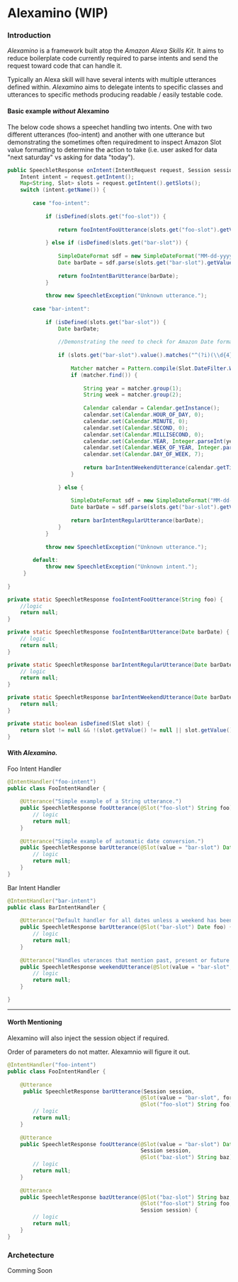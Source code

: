 # Alexamino (WIP)

### Introduction
<p><i>Alexamino</i> is a framework built atop the <i>Amazon Alexa Skills Kit</i>. It aims to reduce boilerplate code currently required to parse intents and send the request toward code that can handle it.</p>
<p>Typically an Alexa skill will have several intents with multiple utterances defined within. <i>Alexamino</i> aims to delegate intents to specific classes and utterances to specific methods producing readable / easily testable code. 
</p>

#### Basic example <i>without</i> Alexamino

<p>
The below code shows a speechet handling two intents. One with two different utterances (foo-intent) and another with one utterance but
demonstrating the sometimes often requiredment to inspect Amazon Slot value formatting to determine the action to take (i.e. user asked for data "next saturday" vs asking for data "today").
</p>

```java
public SpeechletResponse onIntent(IntentRequest request, Session session) throws SpeechletException {
    Intent intent = request.getIntent();
    Map<String, Slot> slots = request.getIntent().getSlots();
    switch (intent.getName()) {
        
        case "foo-intent":
        
            if (isDefined(slots.get("foo-slot")) {
            
                return fooIntentFooUtterance(slots.get("foo-slot").getValue());
            
            } else if (isDefined(slots.get("bar-slot")) {
            
                SimpleDateFormat sdf = new SimpleDateFormat("MM-dd-yyyy");
                Date barDate = sdf.parse(slots.get("bar-slot").getValue());
                
                return fooIntentBarUtterance(barDate);
            }
            
            throw new SpeechletException("Unknown utterance.");
        
        case "bar-intent":
            
            if (isDefined(slots.get("bar-slot")) {
                Date barDate;
              
                //Demonstrating the need to check for Amazon Date formats in order to parse the dates correctly.
            
                if (slots.get("bar-slot").value().matches("^(?i)(\\d{4})\\-W(\\d{2})-WE$")) {
            
                    Matcher matcher = Pattern.compile(Slot.DateFilter.WEEKEND.regex()).matcher(utteranceDate);
                    if (matcher.find()) {
                     
                        String year = matcher.group(1);
                        String week = matcher.group(2);
            
                        Calendar calendar = Calendar.getInstance();
                        calendar.set(Calendar.HOUR_OF_DAY, 0);
                        calendar.set(Calendar.MINUTE, 0);
                        calendar.set(Calendar.SECOND, 0);
                        calendar.set(Calendar.MILLISECOND, 0);
                        calendar.set(Calendar.YEAR, Integer.parseInt(year));
                        calendar.set(Calendar.WEEK_OF_YEAR, Integer.parseInt(week));
                        calendar.set(Calendar.DAY_OF_WEEK, 7);
            
                        return barIntentWeekendUtterance(calendar.getTime());
                    }
                    
                } else {
            
                    SimpleDateFormat sdf = new SimpleDateFormat("MM-dd-yyyy");
                    Date barDate = sdf.parse(slots.get("bar-slot").getValue());
                    
                    return barIntentRegularUtterance(barDate);
                }
            }
            
            throw new SpeechletException("Unknown utterance.");
        
        default:
            throw new SpeechletException("Unknown intent.");
     }
     
}

private static SpeechletResponse fooIntentFooUtterance(String foo) {
    //logic
    return null;
}

private static SpeechletResponse fooIntentBarUtterance(Date barDate) {
    // logic
    return null;
}

private static SpeechletResponse barIntentRegularUtterance(Date barDate) {
    // logic
    return null;
}

private static SpeechletResponse barIntentWeekendUtterance(Date barDate) {
    return null;
}

private static boolean isDefined(Slot slot) {
    return slot != null && !(slot.getValue() != null || slot.getValue().isEmpty());
}
```

#### With<i> Alexamino.</i>
<p>
Foo Intent Handler
</p>

```java
@IntentHandler("foo-intent")
public class FooIntentHandler {
    
    @Utterance("Simple example of a String utterance.")
    public SpeechletResponse fooUtterance(@Slot("foo-slot") String foo) {
        // logic
        return null;
    }
    
    @Utterance("Simple example of automatic date conversion.")
    public SpeechletResponse barUtterance(@Slot(value = "bar-slot") Date barDate) {
        // logic
        return null;
    }
}
```

<p>
Bar Intent Handler
</p>

```java
@IntentHandler("bar-intent")
public class BarIntentHandler {
    
    @Utterance("Default handler for all dates unless a weekend has been specified.")
    public SpeechletResponse barUtterance(@Slot("bar-slot") Date foo) {
        // logic
        return null;
    }
    
    @Utterance("Handles uterances that mention past, present or future weekends.")
    public SpeechletResponse weekendUtterance(@Slot(value = "bar-slot", dateFilter = DateFilter.WEEKEND) Date weekendDate) {
        // logic
        return null;
    }

}
```
---
#### Worth Mentioning
<p>
Alexamino will also inject the session object if required.
</p>
<p>
Order of parameters do not matter. Alexamnio will figure it out.
</p>

```java
@IntentHandler("foo-intent")
public class FooIntentHandler {
    
    @Utterance
     public SpeechletResponse barUtterance(Session session,
                                          @Slot(value = "bar-slot", format="MM-dd-yyyy") Date barDate,
                                          @Slot("foo-slot") String foo) {
        // logic
        return null;
    }
    
    @Utterance
    public SpeechletResponse fooUtterance(@Slot(value = "bar-slot") Date barDate, 
                                          Session session, 
                                          @Slot("baz-slot") String baz) {
        // logic
        return null;
    }
    
    @Utterance
    public SpeechletResponse bazUtterance(@Slot("baz-slot") String baz,
                                          @Slot("foo-slot") String foo,
                                          Session session) {
        // logic
        return null;
    }
}
```

### Archetecture

Comming Soon
